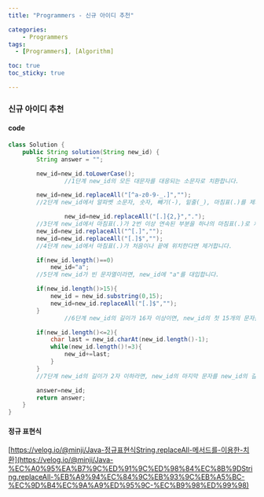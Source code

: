 ```yaml
---
title: "Programmers - 신규 아이디 추천"

categories:
    - Programmers
tags:
  - [Programmers], [Algorithm]

toc: true
toc_sticky: true

---
```

### 신규 아이디 추천

#### code
```java
class Solution {
    public String solution(String new_id) {
        String answer = "";

        new_id=new_id.toLowerCase();
				//1단계 new_id의 모든 대문자를 대응되는 소문자로 치환합니다.

        new_id=new_id.replaceAll("[^a-z0-9-_.]",""); 
        //2단계 new_id에서 알파벳 소문자, 숫자, 빼기(-), 밑줄(_), 마침표(.)를 제외한 모든 문자를 제거합니다.

				new_id=new_id.replaceAll("[.]{2,}","."); 
        //3단계 new_id에서 마침표(.)가 2번 이상 연속된 부분을 하나의 마침표(.)로 치환합니다.
        new_id=new_id.replaceAll("^[.]","");
        new_id=new_id.replaceAll("[.]$","");
        //4단계 new_id에서 마침표(.)가 처음이나 끝에 위치한다면 제거합니다.

        if(new_id.length()==0) 
            new_id="a";
        //5단계 new_id가 빈 문자열이라면, new_id에 "a"를 대입합니다.

        if(new_id.length()>15){
            new_id = new_id.substring(0,15);
            new_id=new_id.replaceAll("[.]$","");
        }
				//6단계 new_id의 길이가 16자 이상이면, new_id의 첫 15개의 문자를 제외한 나머지 문자들을 모두 제거합니다. 만약 제거 후 마침표(.)가 new_id의 끝에 위치한다면 끝에 위치한 마침표(.) 문자를 제거합니다.

        if(new_id.length()<=2){
            char last = new_id.charAt(new_id.length()-1);
            while(new_id.length()!=3){
                new_id+=last;
            }
        }
        //7단계 new_id의 길이가 2자 이하라면, new_id의 마지막 문자를 new_id의 길이가 3이 될 때까지 반복해서 끝에 붙입니다.

        answer=new_id;
        return answer;
    }
}
```

#### 정규 표현식

[https://velog.io/@minji/Java-정규표현식String.replaceAll-메서드를-이용한-치환](https://velog.io/@minji/Java-%EC%A0%95%EA%B7%9C%ED%91%9C%ED%98%84%EC%8B%9DString.replaceAll-%EB%A9%94%EC%84%9C%EB%93%9C%EB%A5%BC-%EC%9D%B4%EC%9A%A9%ED%95%9C-%EC%B9%98%ED%99%98)